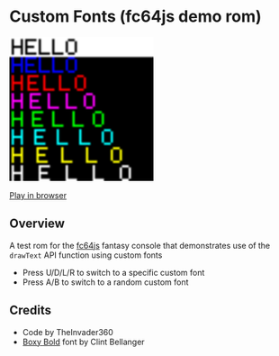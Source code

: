 # Custom Fonts (fc64js demo rom)

[<img src="https://raw.githubusercontent.com/TheInvader360/fc64js/main/rom/demo/custom-fonts/docs/demo.gif" width="256"/>](https://theinvader360.github.io/fc64js/rom/demo/custom-fonts/)

[Play in browser](https://theinvader360.github.io/fc64js/rom/demo/custom-fonts/)

## Overview

A test rom for the [fc64js](https://github.com/TheInvader360/fc64js) fantasy console that demonstrates use of the `drawText` API function using custom fonts

* Press U/D/L/R to switch to a specific custom font
* Press A/B to switch to a random custom font

## Credits

* Code by TheInvader360
* [Boxy Bold](https://opengameart.org/content/boxy-bold-font) font by Clint Bellanger

